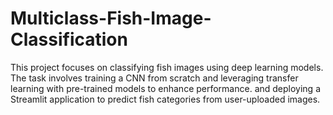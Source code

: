 # Multiclass-Fish-Image-Classification
This project focuses on classifying fish images using deep learning models. The task involves training a CNN from scratch and leveraging transfer learning with pre-trained models to enhance performance. and deploying a Streamlit application to predict fish categories from user-uploaded images.
